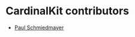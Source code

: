 <!--

This source file is part of the CardinalKit open-source project

SPDX-FileCopyrightText: 2022 Stanford University and the project authors (see CONTRIBUTORS.md)

SPDX-License-Identifier: MIT
   
-->

CardinalKit contributors
====================

* [Paul Schmiedmayer](https://github.com/PSchmiedmayer)